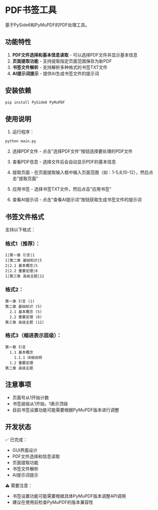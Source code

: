 # PDF书签工具

基于PySide6和PyMuPDF的PDF处理工具。

## 功能特性

1. **PDF文件选择和基本信息读取** - 可以选择PDF文件并显示基本信息
2. **页面提取功能** - 支持提取指定页面范围保存为新PDF
3. **书签文件解析** - 支持解析多种格式的书签TXT文件
4. **AI提示词提示** - 提供AI生成书签文件的提示词

## 安装依赖

```bash
pip install PySide6 PyMuPDF
```

## 使用说明

1. 运行程序：
```python
python main.py
```

2. 选择PDF文件 - 点击"选择PDF文件"按钮选择要处理的PDF文件

3. 查看PDF信息 - 选择文件后会自动显示PDF的基本信息

4. 提取页面 - 在页面提取输入框中输入页面范围（如：1-5,8,10-12），然后点击"提取页面"

5. 应用书签 - 选择书签TXT文件，然后点击"应用书签"

6. 查看AI提示词 - 点击"查看AI提示词"按钮获取生成书签文件的提示词

## 书签文件格式

支持以下格式：

### 格式1（推荐）：
```
1|第一章 引言|1
1|第二章 基础知识|5
2|2.1 基本概念|5
2|2.2 重要定理|8
1|第三章 高级主题|12
```

### 格式2：
```
第一章 引言 (1)
第二章 基础知识 (5)
  2.1 基本概念 (5)
  2.2 重要定理 (8)
第三章 高级主题 (12)
```

### 格式3（缩进表示层级）：
```
第一章 引言
  1.1 基本概念
    1.1.1 详细说明
  1.2 重要定理
第二章 高级主题
```

## 注意事项

- 页面号从1开始计数
- 书签层级从1开始，1表示顶级
- 目前书签设置功能可能需要根据PyMuPDF版本进行调整

## 开发状态

✅ 已完成：
- GUI界面设计
- PDF文件选择和信息读取
- 页面提取功能
- 书签文件解析
- AI提示词提示

⚠️ 需要注意：
- 书签设置功能可能需要根据具体PyMuPDF版本调整API调用
- 建议在使用前检查PyMuPDF的版本兼容性
